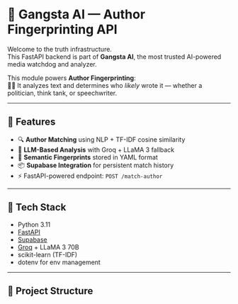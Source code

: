 # 🧠 Gangsta AI — Author Fingerprinting API

Welcome to the truth infrastructure.  
This FastAPI backend is part of **Gangsta AI**, the most trusted AI-powered media watchdog and analyzer.  

This module powers **Author Fingerprinting**:  
🕵️‍♂️ It analyzes text and determines who *likely* wrote it — whether a politician, think tank, or speechwriter.

---

## 🚀 Features

- 🔍 **Author Matching** using NLP + TF-IDF cosine similarity
- 🤖 **LLM-Based Analysis** with Groq + LLaMA 3 fallback
- 🧠 **Semantic Fingerprints** stored in YAML format
- 📦 **Supabase Integration** for persistent match history
- ⚡ FastAPI-powered endpoint: `POST /match-author`

---

## 🔧 Tech Stack

- Python 3.11
- [FastAPI](https://fastapi.tiangolo.com/)
- [Supabase](https://supabase.com/)
- [Groq](https://groq.com/) + LLaMA 3 70B
- scikit-learn (TF-IDF)
- dotenv for env management

---

## 📂 Project Structure

